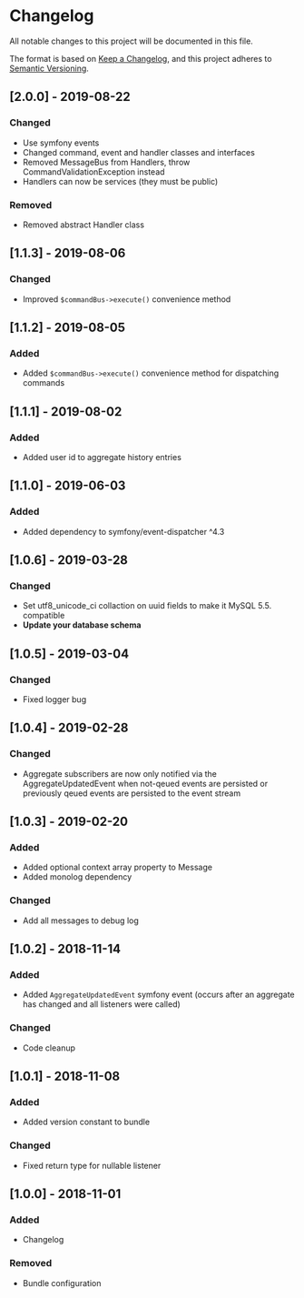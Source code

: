 # Changelog
All notable changes to this project will be documented in this file.

The format is based on [Keep a Changelog](https://keepachangelog.com/en/1.0.0/),
and this project adheres to [Semantic Versioning](https://semver.org/spec/v2.0.0.html).

## [2.0.0] - 2019-08-22
### Changed
- Use symfony events
- Changed command, event and handler classes and interfaces
- Removed MessageBus from Handlers, throw CommandValidationException instead
- Handlers can now be services (they must be public)
### Removed
- Removed abstract Handler class

## [1.1.3] - 2019-08-06
### Changed
- Improved `$commandBus->execute()` convenience method

## [1.1.2] - 2019-08-05
### Added
- Added `$commandBus->execute()` convenience method for dispatching commands

## [1.1.1] - 2019-08-02
### Added
- Added user id to aggregate history entries

## [1.1.0] - 2019-06-03
### Added
- Added dependency to symfony/event-dispatcher ^4.3

## [1.0.6] - 2019-03-28
### Changed
- Set utf8_unicode_ci collaction on uuid fields to make it MySQL 5.5. compatible
- **Update your database schema**

## [1.0.5] - 2019-03-04
### Changed
- Fixed logger bug

## [1.0.4] - 2019-02-28
### Changed
- Aggregate subscribers are now only notified via the AggregateUpdatedEvent when not-qeued events are persisted or previously qeued events are persisted to the event stream

## [1.0.3] - 2019-02-20
### Added
- Added optional context array property to Message
- Added monolog dependency
### Changed
- Add all messages to debug log

## [1.0.2] - 2018-11-14
### Added
- Added `AggregateUpdatedEvent` symfony event (occurs after an aggregate has changed and all listeners were called)
### Changed
- Code cleanup

## [1.0.1] - 2018-11-08
### Added
- Added version constant to bundle
### Changed
- Fixed return type for nullable listener

## [1.0.0] - 2018-11-01
### Added
- Changelog
### Removed
- Bundle configuration
